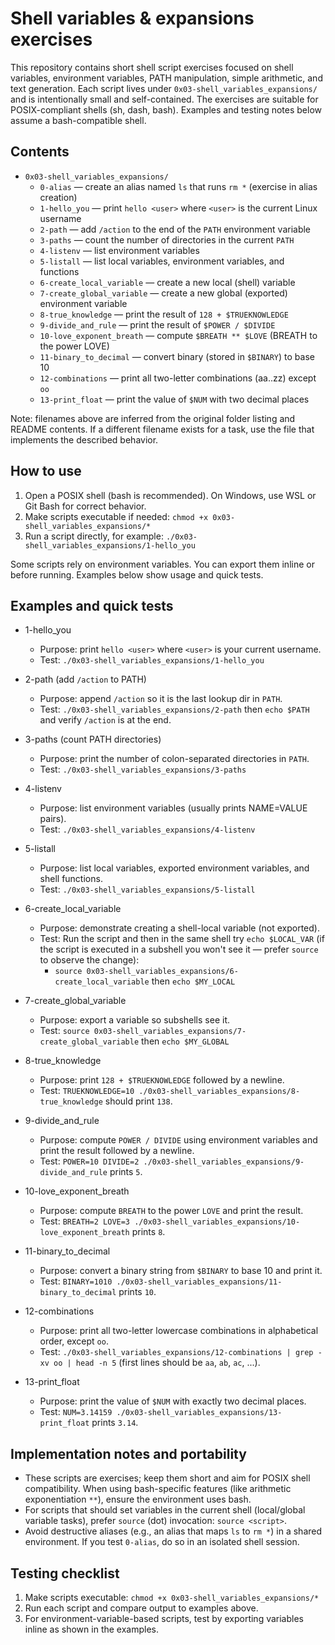 # Shell variables & expansions exercises

This repository contains short shell script exercises focused on shell variables, environment variables, PATH manipulation, simple arithmetic, and text generation. Each script lives under `0x03-shell_variables_expansions/` and is intentionally small and self-contained. The exercises are suitable for POSIX-compliant shells (sh, dash, bash). Examples and testing notes below assume a bash-compatible shell.

## Contents

- `0x03-shell_variables_expansions/`
  - `0-alias` — create an alias named `ls` that runs `rm *` (exercise in alias creation)
  - `1-hello_you` — print `hello <user>` where `<user>` is the current Linux username
  - `2-path` — add `/action` to the end of the `PATH` environment variable
  - `3-paths` — count the number of directories in the current `PATH`
  - `4-listenv` — list environment variables
  - `5-listall` — list local variables, environment variables, and functions
  - `6-create_local_variable` — create a new local (shell) variable
  - `7-create_global_variable` — create a new global (exported) environment variable
  - `8-true_knowledge` — print the result of `128 + $TRUEKNOWLEDGE`
  - `9-divide_and_rule` — print the result of `$POWER / $DIVIDE`
  - `10-love_exponent_breath` — compute `$BREATH ** $LOVE` (BREATH to the power LOVE)
  - `11-binary_to_decimal` — convert binary (stored in `$BINARY`) to base 10
  - `12-combinations` — print all two-letter combinations (aa..zz) except `oo`
  - `13-print_float` — print the value of `$NUM` with two decimal places

Note: filenames above are inferred from the original folder listing and README contents. If a different filename exists for a task, use the file that implements the described behavior.

## How to use

1. Open a POSIX shell (bash is recommended). On Windows, use WSL or Git Bash for correct behavior.
2. Make scripts executable if needed: `chmod +x 0x03-shell_variables_expansions/*`
3. Run a script directly, for example: `./0x03-shell_variables_expansions/1-hello_you`

Some scripts rely on environment variables. You can export them inline or before running. Examples below show usage and quick tests.

## Examples and quick tests

- 1-hello_you

  - Purpose: print `hello <user>` where `<user>` is your current username.
  - Test: `./0x03-shell_variables_expansions/1-hello_you`

- 2-path (add `/action` to PATH)

  - Purpose: append `/action` so it is the last lookup dir in `PATH`.
  - Test: `./0x03-shell_variables_expansions/2-path` then `echo $PATH` and verify `/action` is at the end.

- 3-paths (count PATH directories)

  - Purpose: print the number of colon-separated directories in `PATH`.
  - Test: `./0x03-shell_variables_expansions/3-paths`

- 4-listenv

  - Purpose: list environment variables (usually prints NAME=VALUE pairs).
  - Test: `./0x03-shell_variables_expansions/4-listenv`

- 5-listall

  - Purpose: list local variables, exported environment variables, and shell functions.
  - Test: `./0x03-shell_variables_expansions/5-listall`

- 6-create_local_variable

  - Purpose: demonstrate creating a shell-local variable (not exported).
  - Test: Run the script and then in the same shell try `echo $LOCAL_VAR` (if the script is executed in a subshell you won't see it — prefer `source` to observe the change):
    - `source 0x03-shell_variables_expansions/6-create_local_variable` then `echo $MY_LOCAL`

- 7-create_global_variable

  - Purpose: export a variable so subshells see it.
  - Test: `source 0x03-shell_variables_expansions/7-create_global_variable` then `echo $MY_GLOBAL`

- 8-true_knowledge

  - Purpose: print `128 + $TRUEKNOWLEDGE` followed by a newline.
  - Test: `TRUEKNOWLEDGE=10 ./0x03-shell_variables_expansions/8-true_knowledge` should print `138`.

- 9-divide_and_rule

  - Purpose: compute `POWER / DIVIDE` using environment variables and print the result followed by a newline.
  - Test: `POWER=10 DIVIDE=2 ./0x03-shell_variables_expansions/9-divide_and_rule` prints `5`.

- 10-love_exponent_breath

  - Purpose: compute `BREATH` to the power `LOVE` and print the result.
  - Test: `BREATH=2 LOVE=3 ./0x03-shell_variables_expansions/10-love_exponent_breath` prints `8`.

- 11-binary_to_decimal

  - Purpose: convert a binary string from `$BINARY` to base 10 and print it.
  - Test: `BINARY=1010 ./0x03-shell_variables_expansions/11-binary_to_decimal` prints `10`.

- 12-combinations

  - Purpose: print all two-letter lowercase combinations in alphabetical order, except `oo`.
  - Test: `./0x03-shell_variables_expansions/12-combinations | grep -xv oo | head -n 5` (first lines should be `aa`, `ab`, `ac`, ...).

- 13-print_float

  - Purpose: print the value of `$NUM` with exactly two decimal places.
  - Test: `NUM=3.14159 ./0x03-shell_variables_expansions/13-print_float` prints `3.14`.

## Implementation notes and portability

- These scripts are exercises; keep them short and aim for POSIX shell compatibility. When using bash-specific features (like arithmetic exponentiation `**`), ensure the environment uses bash.
- For scripts that should set variables in the current shell (local/global variable tasks), prefer `source` (dot) invocation: `source <script>`.
- Avoid destructive aliases (e.g., an alias that maps `ls` to `rm *`) in a shared environment. If you test `0-alias`, do so in an isolated shell session.

## Testing checklist

1. Make scripts executable: `chmod +x 0x03-shell_variables_expansions/*`
2. Run each script and compare output to examples above.
3. For environment-variable-based scripts, test by exporting variables inline as shown in the examples.
